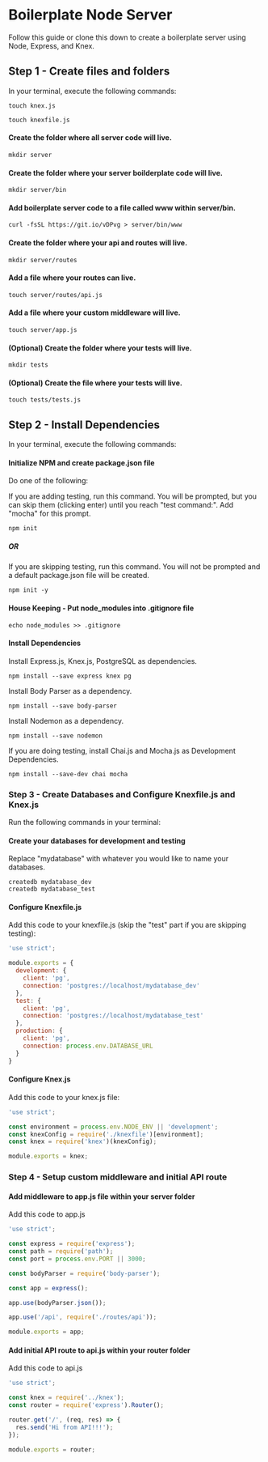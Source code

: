 # Boilerplate Node Server

Follow this guide or clone this down to create a boilerplate server using Node, Express, and Knex.

## Step 1 - Create files and folders

In your terminal, execute the following commands:

```
touch knex.js
```

```
touch knexfile.js
```

#### Create the folder where all server code will live.
```
mkdir server
```
#### Create the folder where your server boilderplate code will live.
```
mkdir server/bin
```

#### Add boilerplate server code to a file called www within server/bin.
```
curl -fsSL https://git.io/vDPvg > server/bin/www
```

#### Create the folder where your api and routes will live.
```
mkdir server/routes
```

#### Add a file where your routes can live.
```
touch server/routes/api.js
```

#### Add a file where your custom middleware will live.
```
touch server/app.js
```

#### (Optional) Create the folder where your tests will live.
```
mkdir tests
```

#### (Optional) Create the file where your tests will live.
```
touch tests/tests.js
```

## Step 2 - Install Dependencies

In your terminal, execute the following commands:

#### Initialize NPM and create package.json file

Do one of the following:

If you are adding testing, run this command. You will be prompted, but you can skip them (clicking enter) until you reach "test command:". Add "mocha" for this prompt.
```
npm init
```
##### OR

If you are skipping testing, run this command. You will not be prompted and a default package.json file will be created.
```
npm init -y
```

#### House Keeping - Put node_modules into .gitignore file
```
echo node_modules >> .gitignore
```

#### Install Dependencies

Install Express.js, Knex.js, PostgreSQL as dependencies.
```
npm install --save express knex pg
```

Install Body Parser as a dependency.
```
npm install --save body-parser
```

Install Nodemon as a dependency.
```
npm install --save nodemon
```

If you are doing testing, install Chai.js and Mocha.js as Development Dependencies.
```
npm install --save-dev chai mocha
```

### Step 3 - Create Databases and Configure Knexfile.js and Knex.js
Run the following commands in your terminal:

#### Create your databases for development and testing
Replace "mydatabase" with whatever you would like to name your databases.
```
createdb mydatabase_dev
createdb mydatabase_test
```

#### Configure Knexfile.js

Add this code to your knexfile.js (skip the "test" part if you are skipping testing):
```javascript
'use strict';

module.exports = {
  development: {
    client: 'pg',
    connection: 'postgres://localhost/mydatabase_dev'
  },
  test: {
    client: 'pg',
    connection: 'postgres://localhost/mydatabase_test'
  },
  production: {
    client: 'pg',
    connection: process.env.DATABASE_URL
  }
}
```

#### Configure Knex.js

Add this code to your knex.js file:
```javascript
'use strict';

const environment = process.env.NODE_ENV || 'development';
const knexConfig = require('./knexfile')[environment];
const knex = require('knex')(knexConfig);

module.exports = knex;
```

### Step 4 - Setup custom middleware and initial API route

#### Add middleware to app.js file within your server folder

Add this code to app.js
```javascript
'use strict';

const express = require('express');
const path = require('path');
const port = process.env.PORT || 3000;

const bodyParser = require('body-parser');

const app = express();

app.use(bodyParser.json());

app.use('/api', require('./routes/api'));

module.exports = app;
```

#### Add initial API route to api.js within your router folder

Add this code to api.js
```javascript
'use strict';

const knex = require('../knex');
const router = require('express').Router();

router.get('/', (req, res) => {
  res.send('Hi from API!!!');
});

module.exports = router;
```
